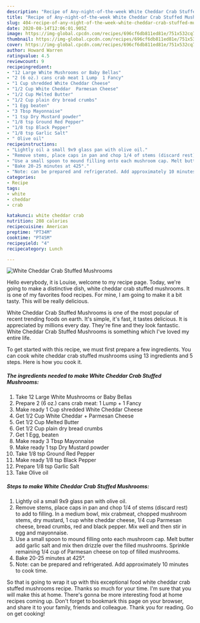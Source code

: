 ```yaml
---
description: "Recipe of Any-night-of-the-week White Cheddar Crab Stuffed Mushrooms"
title: "Recipe of Any-night-of-the-week White Cheddar Crab Stuffed Mushrooms"
slug: 404-recipe-of-any-night-of-the-week-white-cheddar-crab-stuffed-mushrooms
date: 2020-08-14T12:06:01.905Z
image: https://img-global.cpcdn.com/recipes/696cf6db811ed81e/751x532cq70/white-cheddar-crab-stuffed-mushrooms-recipe-main-photo.jpg
thumbnail: https://img-global.cpcdn.com/recipes/696cf6db811ed81e/751x532cq70/white-cheddar-crab-stuffed-mushrooms-recipe-main-photo.jpg
cover: https://img-global.cpcdn.com/recipes/696cf6db811ed81e/751x532cq70/white-cheddar-crab-stuffed-mushrooms-recipe-main-photo.jpg
author: Howard Warren
ratingvalue: 4.5
reviewcount: 9
recipeingredient:
- "12 Large White Mushrooms or Baby Bellas"
- "2 (6 oz.) cans crab meat 1 Lump  1 Fancy"
- "1 Cup shredded White Cheddar Cheese"
- "1/2 Cup White Cheddar  Parmesan Cheese"
- "1/2 Cup Melted Butter"
- "1/2 Cup plain dry bread crumbs"
- "1 Egg beaten"
- "3 Tbsp Mayonnaise"
- "1 tsp Dry Mustard powder"
- "1/8 tsp Ground Red Pepper"
- "1/8 tsp Black Pepper"
- "1/8 tsp Garlic Salt"
- " Olive oil"
recipeinstructions:
- "Lightly oil a small 9x9 glass pan with olive oil."
- "Remove stems, place caps in pan and chop 1/4 of stems (discard rest) to add to filling. In a medium bowl, mix crabmeat, chopped mushroom stems, dry mustard, 1 cup white cheddar cheese, 1/4 cup Parmesan cheese, bread crumbs, red and black pepper. Mix well and then stir in egg and mayonnaise."
- "Use a small spoon to mound filling onto each mushroom cap. Melt butter add garlic salt and mix then drizzle over the filled mushrooms. Sprinkle remaining 1/4 cup of Parmesan cheese on top of filled mushrooms."
- "Bake 20-25 minutes at 425°."
- "Note: can be prepared and refrigerated. Add approximately 10 minutes to cook time."
categories:
- Recipe
tags:
- white
- cheddar
- crab

katakunci: white cheddar crab 
nutrition: 208 calories
recipecuisine: American
preptime: "PT34M"
cooktime: "PT45M"
recipeyield: "4"
recipecategory: Lunch

---
```



![White Cheddar Crab Stuffed Mushrooms](https://img-global.cpcdn.com/recipes/696cf6db811ed81e/751x532cq70/white-cheddar-crab-stuffed-mushrooms-recipe-main-photo.jpg)

Hello everybody, it is Louise, welcome to my recipe page. Today, we're going to make a distinctive dish, white cheddar crab stuffed mushrooms. It is one of my favorites food recipes. For mine, I am going to make it a bit tasty. This will be really delicious.

White Cheddar Crab Stuffed Mushrooms is one of the most popular of recent trending foods on earth. It's simple, it's fast, it tastes delicious. It is appreciated by millions every day. They're fine and they look fantastic. White Cheddar Crab Stuffed Mushrooms is something which I've loved my entire life.




To get started with this recipe, we must first prepare a few ingredients. You can cook white cheddar crab stuffed mushrooms using 13 ingredients and 5 steps. Here is how you cook it.

<!--inarticleads1-->

##### The ingredients needed to make White Cheddar Crab Stuffed Mushrooms:

1. Take 12 Large White Mushrooms or Baby Bellas
1. Prepare 2 (6 oz.) cans crab meat: 1 Lump + 1 Fancy
1. Make ready 1 Cup shredded White Cheddar Cheese
1. Get 1/2 Cup White Cheddar + Parmesan Cheese
1. Get 1/2 Cup Melted Butter
1. Get 1/2 Cup plain dry bread crumbs
1. Get 1 Egg, beaten
1. Make ready 3 Tbsp Mayonnaise
1. Make ready 1 tsp Dry Mustard powder
1. Take 1/8 tsp Ground Red Pepper
1. Make ready 1/8 tsp Black Pepper
1. Prepare 1/8 tsp Garlic Salt
1. Take  Olive oil




<!--inarticleads2-->

##### Steps to make White Cheddar Crab Stuffed Mushrooms:

1. Lightly oil a small 9x9 glass pan with olive oil.
1. Remove stems, place caps in pan and chop 1/4 of stems (discard rest) to add to filling. In a medium bowl, mix crabmeat, chopped mushroom stems, dry mustard, 1 cup white cheddar cheese, 1/4 cup Parmesan cheese, bread crumbs, red and black pepper. Mix well and then stir in egg and mayonnaise.
1. Use a small spoon to mound filling onto each mushroom cap. Melt butter add garlic salt and mix then drizzle over the filled mushrooms. Sprinkle remaining 1/4 cup of Parmesan cheese on top of filled mushrooms.
1. Bake 20-25 minutes at 425°.
1. Note: can be prepared and refrigerated. Add approximately 10 minutes to cook time.




So that is going to wrap it up with this exceptional food white cheddar crab stuffed mushrooms recipe. Thanks so much for your time. I'm sure that you will make this at home. There's gonna be more interesting food at home recipes coming up. Don't forget to bookmark this page on your browser, and share it to your family, friends and colleague. Thank you for reading. Go on get cooking!
